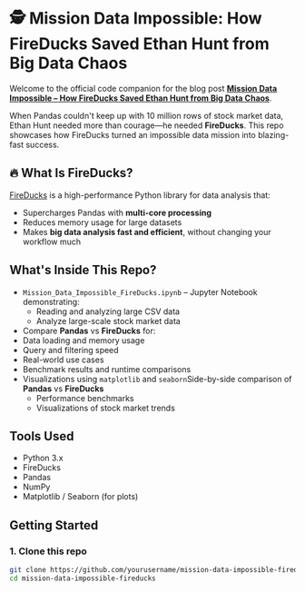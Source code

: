 # 🕵️ Mission Data Impossible: How FireDucks Saved Ethan Hunt from Big Data Chaos

Welcome to the official code companion for the blog post [**Mission Data Impossible – How FireDucks Saved Ethan Hunt from Big Data Chaos**](https://medium.com/@itskpflow/mission-data-impossible-how-fireducks-saved-ethan-hunt-from-big-data-chaos-5934adac7b90).

When Pandas couldn't keep up with 10 million rows of stock market data, Ethan Hunt needed more than courage—he needed **FireDucks**. This repo showcases how FireDucks turned an impossible data mission into blazing-fast success.

## 🔥 What Is FireDucks?

[FireDucks](https://fireducks-dev.github.io/) is a high-performance Python library for data analysis that:
- Supercharges Pandas with **multi-core processing**
- Reduces memory usage for large datasets
- Makes **big data analysis fast and efficient**, without changing your workflow much

## What's Inside This Repo?

- `Mission_Data_Impossible_FireDucks.ipynb` – Jupyter Notebook demonstrating:
  - Reading and analyzing large CSV data
  - Analyze large-scale stock market data
-   Compare **Pandas** vs **FireDucks** for:
  - Data loading and memory usage
  - Query and filtering speed
  - Real-world use cases
- Benchmark results and runtime comparisons
- Visualizations using `matplotlib` and `seaborn`Side-by-side comparison of **Pandas** vs **FireDucks**
  - Performance benchmarks
  - Visualizations of stock market trends


## Tools Used

- Python 3.x
- FireDucks
- Pandas
- NumPy
- Matplotlib / Seaborn (for plots)

## Getting Started

### 1. Clone this repo
```bash
git clone https://github.com/yourusername/mission-data-impossible-fireducks.git
cd mission-data-impossible-fireducks
